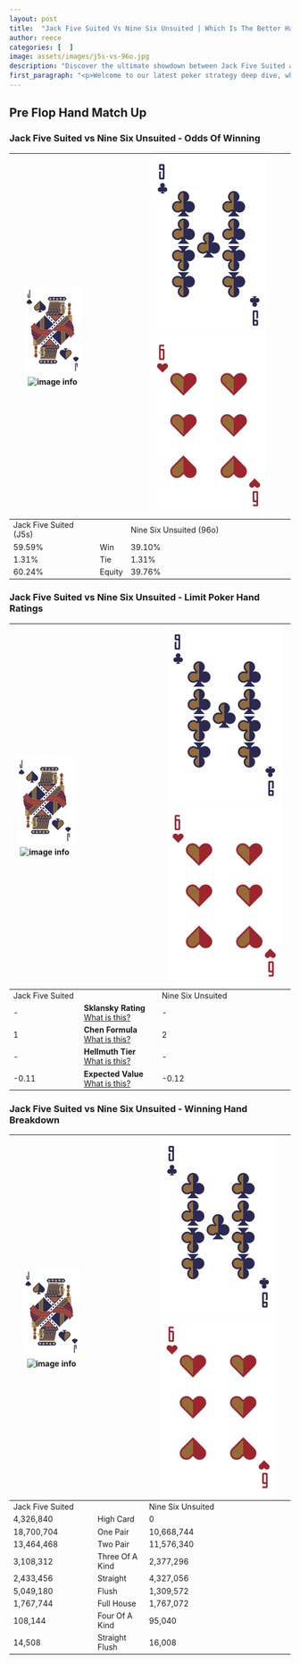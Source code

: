 ```yaml
---
layout: post
title:  "Jack Five Suited Vs Nine Six Unsuited | Which Is The Better Hand In Poker? A Complete Guide"
author: reece
categories: [  ]
image: assets/images/j5s-vs-96o.jpg
description: "Discover the ultimate showdown between Jack Five Suited and Nine Six Unsuited in poker! Uncover the odds, strategies, and scenarios where one hand triumphs over the other. Get ready to up your poker game with this thrilling analysis."
first_paragraph: "<p>Welcome to our latest poker strategy deep dive, where we're pitting two distinct hands against each other in a high-stakes showdown: Jack Five Suited vs Nine Six Unsuited.</p><p>In the dynamic world of poker, every decision counts, and knowing which hand holds the upper hand is key to your success at the table.</p><p>In this article, we'll dissect these two hands, explore the scenarios where one dominates the other, and equip you with the knowledge to make strategic choices that can tip the odds in your favor.</p><p>Get ready to unravel the intriguing dynamics of these poker hands and elevate your game to new heights.</p>"
---
```




[comment]: # (sp0)

## Pre Flop Hand Match Up

<div class="table hand-ratings" markdown="1"> 



### Jack Five Suited vs Nine Six Unsuited - Odds Of Winning


    
| ![image info](assets/images/hand1/J.png) ![image info](assets/images/hand1/5s.png) |  | ![image info](assets/images/hand2/9.png) ![image info](assets/images/hand2/6o.png) |
| -------- | -------- | -------- |
| Jack Five Suited (J5s) |  | Nine Six Unsuited (96o) |
| 59.59% | Win | 39.10% |
| 1.31% | Tie | 1.31% |
| 60.24% | Equity | 39.76% |




[comment]: # (sp1)



### Jack Five Suited vs Nine Six Unsuited - Limit Poker Hand Ratings


    
| ![image info](assets/images/hand1/J.png) ![image info](assets/images/hand1/5s.png) |  | ![image info](assets/images/hand2/9.png) ![image info](assets/images/hand2/6o.png) |
| -------- | -------- | -------- |
| Jack Five Suited |  | Nine Six Unsuited |
| - | **Sklansky Rating** [What is this?](/sklansky-rating-explained) | - |
| 1 | **Chen Formula** [What is this?](/chen-formula-explained) | 2 |
| - | **Hellmuth Tier** [What is this?](/Hellmuth-tier-explained) | - |
| -0.11 | **Expected Value** [What is this?](/expected-value-explained) | -0.12 |




[comment]: # (sp2)



### Jack Five Suited vs Nine Six Unsuited - Winning Hand Breakdown


    
| ![image info](assets/images/hand1/J.png) ![image info](assets/images/hand1/5s.png) |  | ![image info](assets/images/hand2/9.png) ![image info](assets/images/hand2/6o.png) |
| -------- | -------- | -------- |
| Jack Five Suited |  | Nine Six Unsuited |
| 4,326,840 | High Card | 0 |
| 18,700,704 | One Pair | 10,668,744 |
| 13,464,468 | Two Pair | 11,576,340 |
| 3,108,312 | Three Of A Kind | 2,377,296 |
| 2,433,456 | Straight | 4,327,056 |
| 5,049,180 | Flush | 1,309,572 |
| 1,767,744 | Full House | 1,767,072 |
| 108,144 | Four Of A Kind | 95,040 |
| 14,508 | Straight Flush | 16,008 |




[comment]: # (sp3)



</div>

[comment]: # (sp4)



[comment]: # (sp5)

